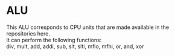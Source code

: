 # ALU
This ALU corresponds to CPU units that are made available in the repositories here. </br>
It can perform the following functions:</br>
div, mult, add, addi, sub, slt, slti, mflo, mfhi, or, and, xor

